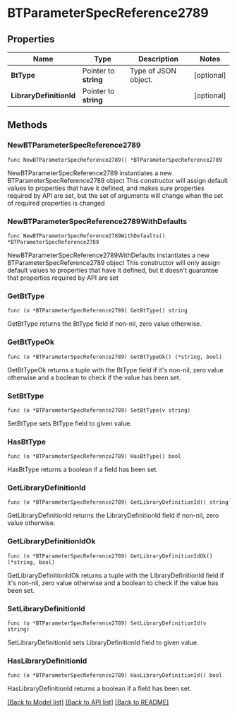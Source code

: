 # BTParameterSpecReference2789

## Properties

Name | Type | Description | Notes
------------ | ------------- | ------------- | -------------
**BtType** | Pointer to **string** | Type of JSON object. | [optional] 
**LibraryDefinitionId** | Pointer to **string** |  | [optional] 

## Methods

### NewBTParameterSpecReference2789

`func NewBTParameterSpecReference2789() *BTParameterSpecReference2789`

NewBTParameterSpecReference2789 instantiates a new BTParameterSpecReference2789 object
This constructor will assign default values to properties that have it defined,
and makes sure properties required by API are set, but the set of arguments
will change when the set of required properties is changed

### NewBTParameterSpecReference2789WithDefaults

`func NewBTParameterSpecReference2789WithDefaults() *BTParameterSpecReference2789`

NewBTParameterSpecReference2789WithDefaults instantiates a new BTParameterSpecReference2789 object
This constructor will only assign default values to properties that have it defined,
but it doesn't guarantee that properties required by API are set

### GetBtType

`func (o *BTParameterSpecReference2789) GetBtType() string`

GetBtType returns the BtType field if non-nil, zero value otherwise.

### GetBtTypeOk

`func (o *BTParameterSpecReference2789) GetBtTypeOk() (*string, bool)`

GetBtTypeOk returns a tuple with the BtType field if it's non-nil, zero value otherwise
and a boolean to check if the value has been set.

### SetBtType

`func (o *BTParameterSpecReference2789) SetBtType(v string)`

SetBtType sets BtType field to given value.

### HasBtType

`func (o *BTParameterSpecReference2789) HasBtType() bool`

HasBtType returns a boolean if a field has been set.

### GetLibraryDefinitionId

`func (o *BTParameterSpecReference2789) GetLibraryDefinitionId() string`

GetLibraryDefinitionId returns the LibraryDefinitionId field if non-nil, zero value otherwise.

### GetLibraryDefinitionIdOk

`func (o *BTParameterSpecReference2789) GetLibraryDefinitionIdOk() (*string, bool)`

GetLibraryDefinitionIdOk returns a tuple with the LibraryDefinitionId field if it's non-nil, zero value otherwise
and a boolean to check if the value has been set.

### SetLibraryDefinitionId

`func (o *BTParameterSpecReference2789) SetLibraryDefinitionId(v string)`

SetLibraryDefinitionId sets LibraryDefinitionId field to given value.

### HasLibraryDefinitionId

`func (o *BTParameterSpecReference2789) HasLibraryDefinitionId() bool`

HasLibraryDefinitionId returns a boolean if a field has been set.


[[Back to Model list]](../README.md#documentation-for-models) [[Back to API list]](../README.md#documentation-for-api-endpoints) [[Back to README]](../README.md)


